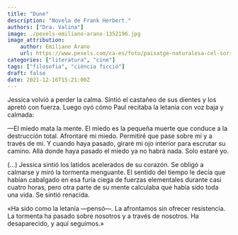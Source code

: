 ```yaml
---
title: "Dune"
description: "Novela de Frank Herbert."
authors: ["Dra. Valina"]
image: ./pexels-emiliano-arano-1352196.jpg
image_attribution:
    author: Emiliano Arano
    url: https://www.pexels.com/ca-es/foto/paisatge-naturalesa-cel-sorra-1352196/
categories: ["literatura", "cine"]
tags: ["filosofia", "ciència ficció"]
draft: false
date: 2021-12-16T15:21:00Z
---
```


Jessica volvió a perder la calma. Sintió el castañeo de sus dientes y los apretó con fuerza. Luego oyó cómo Paul recitaba la letanía con voz baja y calmada:

—El miedo mata la mente. El miedo es la pequeña muerte que conduce a la destrucción total. Afrontaré mi miedo. Permitiré que pase sobre mi y a través de mí. Y cuando haya pasado, giraré mi ojo interior para escrutar su camino. Allá donde haya pasado el miedo ya no habrá nada. Solo estaré yo.

(...) Jessica sintió los latidos acelerados de su corazón. Se obligó a calmarse y miró la tormenta menguante. El sentido del tiempo le decía que habían cabalgado en esa furia ciega de fuerzas elementales durante casi cuatro horas, pero otra parte de su mente calculaba que había sido toda una vida. Se sintió renacida.

«Ha sido como la letanía —pensó—. La afrontamos sin ofrecer resistencia. La tormenta ha pasado sobre nosotros y a través de nosotros. Ha desaparecido, y aquí seguimos.»
